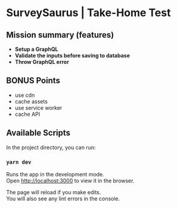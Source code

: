 # SurveySaurus | Take-Home Test

## Mission summary (features)

- **Setup a GraphQL**
- **Validate the inputs before saving to database**
- **Throw GraphQL error**

## BONUS Points

- use cdn
- cache assets
- use service worker
- cache API

## Available Scripts

In the project directory, you can run:

### `yarn dev`

Runs the app in the development mode.\
Open [http://localhost:3000](http://localhost:3000) to view it in the browser.

The page will reload if you make edits.\
You will also see any lint errors in the console.
